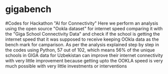 # gigabench
#Codes for Hackathon "AI for Connectivity"
Here we perform an analysis using the open source "Ookla dataset" for internet speed comparing it with the "Giga School Connectivity Data" and check if the school is getting the internet speed that it was supposed to receive keeping OOkla data as the bench mark for camparison.
As per the analysis explained step by step in the codes using Python,
57 out of 102, which means 56% of the unique schools in GIGA data for Uzbekistan can improve their internet connectivity with very little improvement because getting upto the OOKLA speed is very much possible with very little investments or interventions
